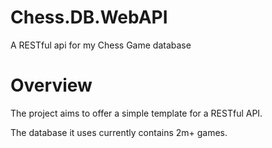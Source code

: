 ﻿# Chess.DB.WebAPI
A RESTful api for my Chess Game database

# Overview
The project aims to offer a simple template for a RESTful API.

The database it uses currently contains 2m+ games.



